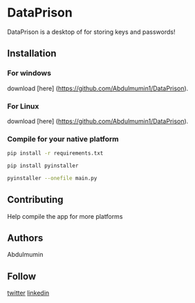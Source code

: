 # DataPrison

DataPrison is a desktop of for storing keys and passwords!

## Installation

### For windows

download [here] (https://github.com/Abdulmumin1/DataPrison).

### For Linux

download [here] (https://github.com/Abdulmumin1/DataPrison).

### Compile for your native platform

```bash
pip install -r requirements.txt

pip install pyinstaller

pyinstaller --onefile main.py
```

## Contributing

Help compile the app for more platforms

## Authors

Abdulmumin

## Follow

[twitter](https://twitter.com/@abdulmuminYqn) [linkedin](https://linkedin.com/in/abdulmuminyqn)
